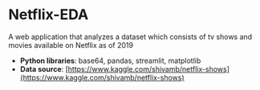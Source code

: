 # Netflix-EDA
A web application that analyzes a dataset which consists of tv shows and movies available on Netflix as of 2019


* **Python libraries**: base64, pandas, streamlit, matplotlib
* **Data source**: [https://www.kaggle.com/shivamb/netflix-shows](https://www.kaggle.com/shivamb/netflix-shows) 
